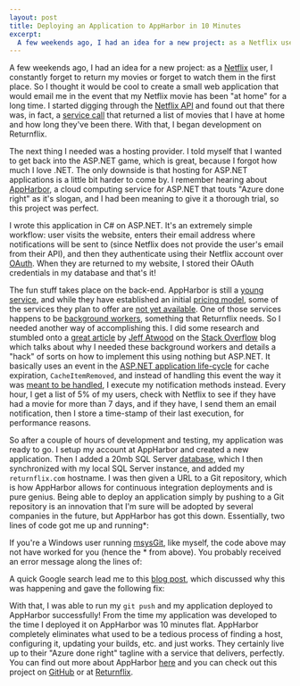 ```yaml
--- 
layout: post
title: Deploying an Application to AppHarbor in 10 Minutes
excerpt:
  A few weekends ago, I had an idea for a new project: as a Netflix user, I constantly forget to return my movies or forget to watch them in the first place. So I thought it would be cool to create a small web application that would email me in the event that my Netflix movie has been "at home" for a long time. I started digging through the Netflix API and found out that there was, in fact, a service call that returned a list of movies that I have at home and how long they've been there.
---
```

A few weekends ago, I had an idea for a new project: as a <a href="http://www.netflix.com/" target="_blank">Netflix</a> user, I constantly forget to return my movies or forget to watch them in the first place. So I thought it would be cool to create a small web application that would email me in the event that my Netflix movie has been "at home" for a long time. I started digging through the <a href="http://developer.netflix.com/" target="_blank">Netflix API</a> and found out that there was, in fact, a <a href="http://developer.netflix.com/docs/REST_API_Reference#0_41310" target="_blank">service call</a> that returned a list of movies that I have at home and how long they've been there. With that, I began development on Returnflix.

The next thing I needed was a hosting provider. I told myself that I wanted to get back into the ASP.NET game, which is great, because I forgot how much I love .NET. The only downside is that hosting for ASP.NET applications is a little bit harder to come by. I remember hearing about <a href="http://appharbor.com/" target="_blank">AppHarbor</a>, a cloud computing service for ASP.NET that touts "Azure done right" as it's slogan, and I had been meaning to give it a thorough trial, so this project was perfect.

I wrote this application in C# on ASP.NET. It's an extremely simple workflow: user visits the website, enters their email address where notifications will be sent to (since Netflix does not provide the user's email from their API), and then they authenticate using their Netflix account over <a href="http://oauth.net/" target="_blank">OAuth</a>. When they are returned to my website, I stored their OAuth credentials in my database and that's it!

The fun stuff takes place on the back-end. AppHarbor is still a <a href="http://blog.appharbor.com/2010/11/13/welcome-aboard" target="_blank">young service</a>, and while they have established an initial <a href="http://appharbor.com/page/pricing" target="_blank">pricing model</a>, some of the services they plan to offer are <a href="http://blog.appharbor.com/2011/1/27/preliminary-pricing-page" target="_blank">not yet available</a>. One of those services happens to be <a href="http://blog.appharbor.com/2011/1/20/handling-background-tasks" target="_blank">background workers</a>, something that Returnflix needs. So I needed another way of accomplishing this. I did some research and stumbled onto a <a href="http://blog.stackoverflow.com/2008/07/easy-background-tasks-in-aspnet/" target="_blank">great article</a> by <a href="http://www.codinghorror.com/blog/" target="_blank">Jeff Atwood</a> on the <a href="http://stackoverflow.com/" target="_blank">Stack Overflow</a> blog which talks about why I needed these background workers and details a "hack" of sorts on how to implement this using nothing but ASP.NET. It basically uses an event in the <a href="http://msdn.microsoft.com/en-us/library/ms178473.aspx" target="_blank">ASP.NET application life-cycle</a> for cache expiration, <code>CacheItemRemoved</code>, and instead of handling this event the way it was <a href="http://weblogs.asp.net/kwarren/archive/2004/05/20/136129.aspx" target="_blank">meant to be handled</a>, I execute my notification methods instead. Every hour, I get a list of 5% of my users, check with Netflix to see if they have had a movie for more than 7 days, and if they have, I send them an email notification, then I store a time-stamp of their last execution, for performance reasons.

So after a couple of hours of development and testing, my application was ready to go. I setup my account at AppHarbor and created a new application. Then I added a 20mb SQL Server <a href="http://blog.appharbor.com/2010/12/06/now-with-sql-server" target="_blank">database</a>, which I then synchronized with my local SQL Server instance, and added my <code>returnflix.com</code> hostname. I was then given a URL to a Git repository, which is how AppHarbor allows for continuous integration deployments and is pure genius. Being able to deploy an application simply by pushing to a Git repository is an innovation that I'm sure will be adopted by several companies in the future, but AppHarbor has got this down. Essentially, two lines of code got me up and running*:

<script src="https://gist.github.com/860286.js"> </script> 

If you're a Windows user running <a href="http://code.google.com/p/msysgit/" target="_blank">msysGit</a>, like myself, the code above may not have worked for you (hence the * from above). You probably received an error message along the lines of:

<script src="https://gist.github.com/860293.js"> </script> 

A quick Google search lead me to this <a href="http://www.lostechies.com/blogs/dahlbyk/archive/2010/09/26/msysgit-error-setting-certificate-verify-locations.aspx" target="_blank">blog post</a>, which discussed why this was happening and gave the following fix:

<script src="https://gist.github.com/860295.js"> </script> 

With that, I was able to run my <code>git push</code> and my application deployed to AppHarbor successfully! From the time my application was developed to the time I deployed it on AppHarbor was 10 minutes flat. AppHarbor completely eliminates what used to be a tedious process of finding a host, configuring it, updating your builds, etc. and just works. They certainly live up to their "Azure done right" tagline with a service that delivers, perfectly. You can find out more about AppHarbor <a href="http://www.appharbor.com" target="_blank">here</a> and you can check out this project on <a href="http://github.com/mbmccormick/returnflix" target="_blank">GitHub</a> or at <a href="http://returnflix.com/" target="_blank">Returnflix</a>.
